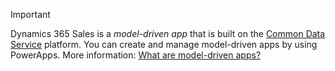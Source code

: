 > [!IMPORTANT]
> Dynamics 365 Sales is a *model-driven app* that is built on the [Common Data Service](https://docs.microsoft.com/powerapps/maker/common-data-service/data-platform-intro) platform. You can create and manage model-driven apps by using PowerApps. More information: [What are model-driven apps?](https://docs.microsoft.com/powerapps/maker/model-driven-apps/model-driven-app-overview)
